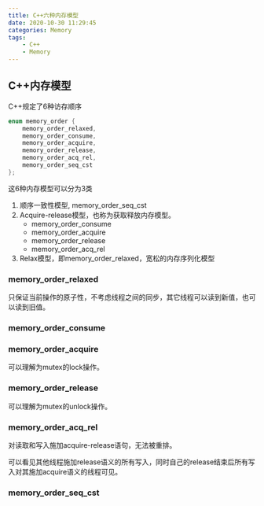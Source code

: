 ```yaml
---
title: C++六种内存模型
date: 2020-10-30 11:29:45
categories: Memory
tags:
	- C++
	- Memory 
---
```


## C++内存模型

C++规定了6种访存顺序

```C++
enum memory_order {
    memory_order_relaxed,
    memory_order_consume,
    memory_order_acquire,
    memory_order_release,
    memory_order_acq_rel,
    memory_order_seq_cst
};

```

这6种内存模型可以分为3类

1. 顺序一致性模型, memory_order_seq_cst
2. Acquire-release模型，也称为获取释放内存模型。
   - memory_order_consume
   - memory_order_acquire
   - memory_order_release
   - memory_order_acq_rel
3. Relax模型，即memory_order_relaxed，宽松的内存序列化模型

### memory_order_relaxed

只保证当前操作的原子性，不考虑线程之间的同步，其它线程可以读到新值，也可以读到旧值。

### memory_order_consume



### memory_order_acquire

可以理解为mutex的lock操作。





### memory_order_release

可以理解为mutex的unlock操作。



### memory_order_acq_rel

对读取和写入施加acquire-release语句，无法被重排。

可以看见其他线程施加release语义的所有写入，同时自己的release结束后所有写入对其施加acquire语义的线程可见。

### memory_order_seq_cst

